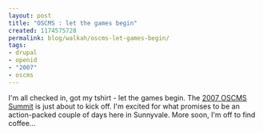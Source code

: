 ```yaml
---
layout: post
title: "OSCMS : let the games begin"
created: 1174575728
permalink: blog/walkah/oscms-let-games-begin/
tags:
- drupal
- openid
- "2007"
- oscms
---
```

<p>I'm all checked in, got my tshirt - let the games begin. The <a href="http://2007.oscms-summit.org/">2007 OSCMS Summit</a> is just about to kick off. I'm excited for what promises to be an action-packed couple of days here in Sunnyvale. More soon, I'm off to find coffee...</p>
